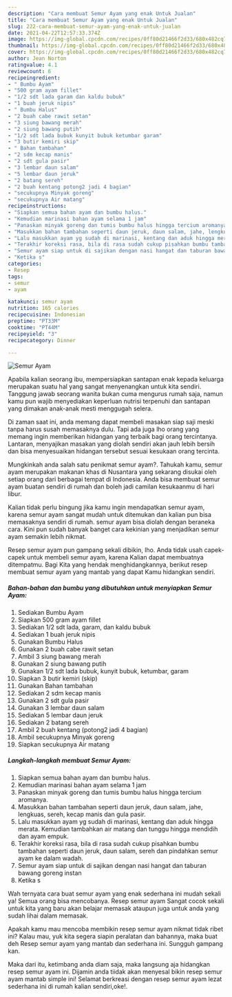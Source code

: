 ```yaml
---
description: "Cara membuat Semur Ayam yang enak Untuk Jualan"
title: "Cara membuat Semur Ayam yang enak Untuk Jualan"
slug: 222-cara-membuat-semur-ayam-yang-enak-untuk-jualan
date: 2021-04-22T12:57:33.374Z
image: https://img-global.cpcdn.com/recipes/0ff80d21466f2d33/680x482cq70/semur-ayam-foto-resep-utama.jpg
thumbnail: https://img-global.cpcdn.com/recipes/0ff80d21466f2d33/680x482cq70/semur-ayam-foto-resep-utama.jpg
cover: https://img-global.cpcdn.com/recipes/0ff80d21466f2d33/680x482cq70/semur-ayam-foto-resep-utama.jpg
author: Jean Norton
ratingvalue: 4.1
reviewcount: 6
recipeingredient:
- " Bumbu Ayam"
- "500 gram ayam fillet"
- "1/2 sdt lada garam dan kaldu bubuk"
- "1 buah jeruk nipis"
- " Bumbu Halus"
- "2 buah cabe rawit setan"
- "3 siung bawang merah"
- "2 siung bawang putih"
- "1/2 sdt lada bubuk kunyit bubuk ketumbar garam"
- "3 butir kemiri skip"
- " Bahan tambahan"
- "2 sdm kecap manis"
- "2 sdt gula pasir"
- "3 lembar daun salam"
- "5 lembar daun jeruk"
- "2 batang sereh"
- "2 buah kentang potong2 jadi 4 bagian"
- "secukupnya Minyak goreng"
- "secukupnya Air matang"
recipeinstructions:
- "Siapkan semua bahan ayam dan bumbu halus."
- "Kemudian marinasi bahan ayam selama 1 jam"
- "Panaskan minyak goreng dan tumis bumbu halus hingga tercium aromanya."
- "Masukkan bahan tambahan seperti daun jeruk, daun salam, jahe, lengkuas, sereh, kecap manis dan gula pasir."
- "Lalu masukkan ayam yg sudah di marinasi, kentang dan aduk hingga merata. Kemudian tambahkan air matang dan tunggu hingga mendidih dan ayam empuk."
- "Terakhir koreksi rasa, bila di rasa sudah cukup pisahkan bumbu tambahan seperti daun jeruk, daun salam, sereh dan pindahkan semur ayam ke dalam wadah."
- "Semur ayam siap untuk di sajikan dengan nasi hangat dan taburan bawang goreng instan"
- "Ketika s"
categories:
- Resep
tags:
- semur
- ayam

katakunci: semur ayam 
nutrition: 165 calories
recipecuisine: Indonesian
preptime: "PT33M"
cooktime: "PT44M"
recipeyield: "3"
recipecategory: Dinner

---
```



![Semur Ayam](https://img-global.cpcdn.com/recipes/0ff80d21466f2d33/680x482cq70/semur-ayam-foto-resep-utama.jpg)

Apabila kalian seorang ibu, mempersiapkan santapan enak kepada keluarga merupakan suatu hal yang sangat menyenangkan untuk kita sendiri. Tanggung jawab seorang  wanita bukan cuma mengurus rumah saja, namun kamu pun wajib menyediakan keperluan nutrisi terpenuhi dan santapan yang dimakan anak-anak mesti menggugah selera.

Di zaman  saat ini, anda memang dapat membeli masakan siap saji meski tanpa harus susah memasaknya dulu. Tapi ada juga lho orang yang memang ingin memberikan hidangan yang terbaik bagi orang tercintanya. Lantaran, menyajikan masakan yang diolah sendiri akan jauh lebih bersih dan bisa menyesuaikan hidangan tersebut sesuai kesukaan orang tercinta. 



Mungkinkah anda salah satu penikmat semur ayam?. Tahukah kamu, semur ayam merupakan makanan khas di Nusantara yang sekarang disukai oleh setiap orang dari berbagai tempat di Indonesia. Anda bisa membuat semur ayam buatan sendiri di rumah dan boleh jadi camilan kesukaanmu di hari libur.

Kalian tidak perlu bingung jika kamu ingin mendapatkan semur ayam, karena semur ayam sangat mudah untuk ditemukan dan kalian pun bisa memasaknya sendiri di rumah. semur ayam bisa diolah dengan beraneka cara. Kini pun sudah banyak banget cara kekinian yang menjadikan semur ayam semakin lebih nikmat.

Resep semur ayam pun gampang sekali dibikin, lho. Anda tidak usah capek-capek untuk membeli semur ayam, karena Kalian dapat membuatnya ditempatmu. Bagi Kita yang hendak menghidangkannya, berikut resep membuat semur ayam yang mantab yang dapat Kamu hidangkan sendiri.

<!--inarticleads1-->

##### Bahan-bahan dan bumbu yang dibutuhkan untuk menyiapkan Semur Ayam:

1. Sediakan  Bumbu Ayam
1. Siapkan 500 gram ayam fillet
1. Sediakan 1/2 sdt lada, garam, dan kaldu bubuk
1. Sediakan 1 buah jeruk nipis
1. Gunakan  Bumbu Halus
1. Gunakan 2 buah cabe rawit setan
1. Ambil 3 siung bawang merah
1. Gunakan 2 siung bawang putih
1. Gunakan 1/2 sdt lada bubuk, kunyit bubuk, ketumbar, garam
1. Siapkan 3 butir kemiri (skip)
1. Gunakan  Bahan tambahan
1. Sediakan 2 sdm kecap manis
1. Gunakan 2 sdt gula pasir
1. Gunakan 3 lembar daun salam
1. Sediakan 5 lembar daun jeruk
1. Sediakan 2 batang sereh
1. Ambil 2 buah kentang (potong2 jadi 4 bagian)
1. Ambil secukupnya Minyak goreng
1. Siapkan secukupnya Air matang




<!--inarticleads2-->

##### Langkah-langkah membuat Semur Ayam:

1. Siapkan semua bahan ayam dan bumbu halus.
1. Kemudian marinasi bahan ayam selama 1 jam
1. Panaskan minyak goreng dan tumis bumbu halus hingga tercium aromanya.
1. Masukkan bahan tambahan seperti daun jeruk, daun salam, jahe, lengkuas, sereh, kecap manis dan gula pasir.
1. Lalu masukkan ayam yg sudah di marinasi, kentang dan aduk hingga merata. Kemudian tambahkan air matang dan tunggu hingga mendidih dan ayam empuk.
1. Terakhir koreksi rasa, bila di rasa sudah cukup pisahkan bumbu tambahan seperti daun jeruk, daun salam, sereh dan pindahkan semur ayam ke dalam wadah.
1. Semur ayam siap untuk di sajikan dengan nasi hangat dan taburan bawang goreng instan
1. Ketika s




Wah ternyata cara buat semur ayam yang enak sederhana ini mudah sekali ya! Semua orang bisa mencobanya. Resep semur ayam Sangat cocok sekali untuk kita yang baru akan belajar memasak ataupun juga untuk anda yang sudah lihai dalam memasak.

Apakah kamu mau mencoba membikin resep semur ayam nikmat tidak ribet ini? Kalau mau, yuk kita segera siapin peralatan dan bahannya, maka buat deh Resep semur ayam yang mantab dan sederhana ini. Sungguh gampang kan. 

Maka dari itu, ketimbang anda diam saja, maka langsung aja hidangkan resep semur ayam ini. Dijamin anda tiidak akan menyesal bikin resep semur ayam mantab simple ini! Selamat berkreasi dengan resep semur ayam lezat sederhana ini di rumah kalian sendiri,oke!.

